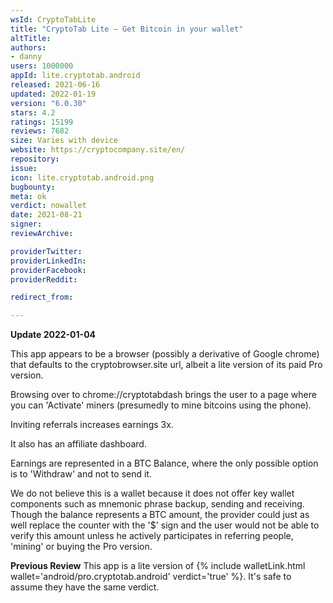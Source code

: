 ```yaml
---
wsId: CryptoTabLite
title: "CryptoTab Lite — Get Bitcoin in your wallet"
altTitle: 
authors:
- danny
users: 1000000
appId: lite.cryptotab.android
released: 2021-06-16
updated: 2022-01-19
version: "6.0.30"
stars: 4.2
ratings: 15199
reviews: 7682
size: Varies with device
website: https://cryptocompany.site/en/
repository: 
issue: 
icon: lite.cryptotab.android.png
bugbounty: 
meta: ok
verdict: nowallet
date: 2021-08-21
signer: 
reviewArchive:

providerTwitter: 
providerLinkedIn: 
providerFacebook: 
providerReddit: 

redirect_from:

---
```


**Update 2022-01-04** 

This app appears to be a browser (possibly a derivative of Google chrome) that defaults to the cryptobrowser.site url, albeit a lite version of its paid Pro version. 

Browsing over to chrome://cryptotabdash brings the user to a page where you can 'Activate' miners (presumedly to mine bitcoins using the phone). 

Inviting referrals increases earnings 3x. 

It also has an affiliate dashboard.

Earnings are represented in a BTC Balance, where the only possible option is to 'Withdraw' and not to send it. 

We do not believe this is a wallet because it does not offer key wallet components such as mnemonic phrase backup, sending and receiving. Though the balance represents a BTC amount, the provider could just as well replace the counter with the '$' sign and the user would not be able to verify this amount unless he actively participates in referring people, 'mining' or buying the Pro version.

**Previous Review**
This app is a lite version of {% include walletLink.html wallet='android/pro.cryptotab.android' verdict='true' %}.
It's safe to assume they have the same verdict.


